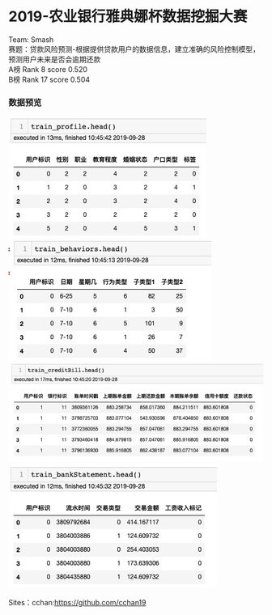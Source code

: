 # 2019-农业银行雅典娜杯数据挖掘大赛
Team: Smash\
赛题：贷款风险预测-根据提供贷款用户的数据信息，建立准确的风险控制模型，预测用户未来是否会逾期还款\
A榜 Rank 8 score 0.520\
B榜 Rank 17 score 0.504

### 数据预览
![image](images/train_profile.jpeg)
![image](images/train_behaviors.jpeg)
![image](images/train_creditBill.jpeg)
![image](images/train_bankStatement.jpeg)

Sites：cchan:https://github.com/cchan19
